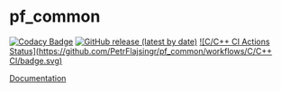 # pf_common
[![Codacy Badge](https://api.codacy.com/project/badge/Grade/956a9b779cd048269b30b241579b95dd)](https://app.codacy.com/gh/PetrFlajsingr/pf_common?utm_source=github.com&utm_medium=referral&utm_content=PetrFlajsingr/pf_common&utm_campaign=Badge_Grade_Settings)
[![GitHub release (latest by date)](https://img.shields.io/github/v/release/PetrFlajsingr/pf_common)](https://github.com/PetrFlajsingr/pf_common/releases)
[![C/C++ CI Actions Status](https://github.com/PetrFlajsingr/pf_common/workflows/C/C++ CI/badge.svg)](https://github.com/PetrFlajsingr/pf_common/actions)

[Documentation](https://petrflajsingr.github.io/pf_common/)
